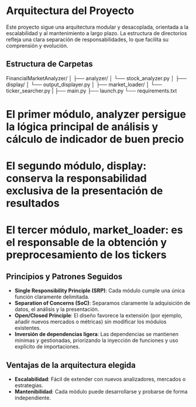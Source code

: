 # Arquitectura del Proyecto

Este proyecto sigue una arquitectura modular y desacoplada, orientada a la escalabilidad y al mantenimiento a largo plazo. La estructura de directorios refleja una clara separación de responsabilidades, lo que facilita su comprensión y evolución.

## Estructura de Carpetas

FinancialMarketAnalyzer/
│
├── analyzer/
│ └── stock_analyzer.py
│
├── display/
│ └── output_displayer.py
│
├── market_loader/
│ └── ticker_searcher.py
|
├── main.py
├── launch.py
└── requirements.txt


# El primer módulo, analyzer persigue la lógica principal de análisis y cálculo de indicador de buen precio

# El segundo módulo, display: conserva la responsabilidad exclusiva de la presentación de resultados

# El tercer módulo, market_loader: es el responsable de la obtención y preprocesamiento de los tickers

## Principios y Patrones Seguidos

- **Single Responsibility Principle (SRP)**: Cada módulo cumple una única función claramente delimitada.
- **Separation of Concerns (SoC)**: Separamos claramente la adquisición de datos, el análisis y la presentación.
- **Open/Closed Principle**: El diseño favorece la extensión (por ejemplo, añadir nuevos mercados o métricas) sin modificar los módulos existentes.
- **Inversión de dependencias ligera**: Las dependencias se mantienen mínimas y gestionadas, priorizando la inyección de funciones y uso explícito de importaciones.

## Ventajas de la arquitectura elegida

- **Escalabilidad**: Fácil de extender con nuevos analizadores, mercados o estrategias.
- **Mantenibilidad**: Cada módulo puede desarrollarse y probarse de forma independiente.